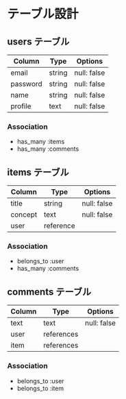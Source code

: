 # テーブル設計

## users テーブル

| Column     | Type   | Options     |
| ---------- | ------ | ----------- |
| email      | string | null: false |
| password   | string | null: false |
| name       | string | null: false |
| profile    | text   | null: false |

### Association

- has_many :items
- has_many :comments

## items テーブル

| Column     | Type      | Options     |
| ---------- | --------- | ----------- |
| title      | string    | null: false |
| concept    | text      | null: false |
| user       | reference |             |

### Association

- belongs_to :user
- has_many :comments

## comments テーブル

| Column    | Type       | Options     |
| --------- | ---------- | ----------- |
| text      | text       | null: false |
| user      | references |             |
| item      | references |             |

### Association

- belongs_to :user
- belongs_to :item